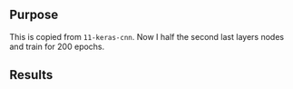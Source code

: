 ## Purpose

This is copied from `11-keras-cnn`. Now I half the second last layers nodes
and train for 200 epochs.


## Results

```

```
